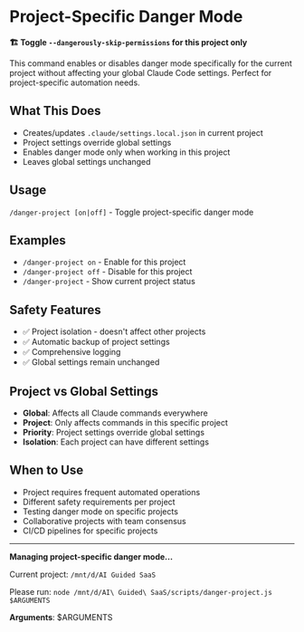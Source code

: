 # Project-Specific Danger Mode

**🏗️ Toggle `--dangerously-skip-permissions` for this project only**

This command enables or disables danger mode specifically for the current project without affecting your global Claude Code settings. Perfect for project-specific automation needs.

## What This Does

- Creates/updates `.claude/settings.local.json` in current project
- Project settings override global settings
- Enables danger mode only when working in this project
- Leaves global settings unchanged

## Usage

`/danger-project [on|off]` - Toggle project-specific danger mode

## Examples

- `/danger-project on` - Enable for this project
- `/danger-project off` - Disable for this project
- `/danger-project` - Show current project status

## Safety Features

- ✅ Project isolation - doesn't affect other projects
- ✅ Automatic backup of project settings
- ✅ Comprehensive logging
- ✅ Global settings remain unchanged

## Project vs Global Settings

- **Global**: Affects all Claude commands everywhere
- **Project**: Only affects commands in this specific project
- **Priority**: Project settings override global settings
- **Isolation**: Each project can have different settings

## When to Use

- Project requires frequent automated operations
- Different safety requirements per project
- Testing danger mode on specific projects
- Collaborative projects with team consensus
- CI/CD pipelines for specific projects

---

**Managing project-specific danger mode...**

Current project: `/mnt/d/AI Guided SaaS`

Please run: `node /mnt/d/AI\ Guided\ SaaS/scripts/danger-project.js $ARGUMENTS`

**Arguments**: $ARGUMENTS